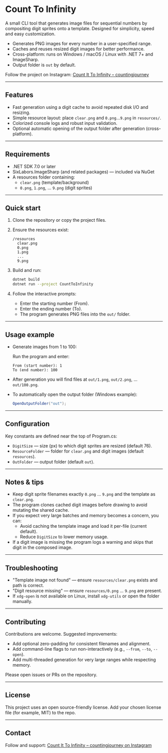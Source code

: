 # Count To Infinity

A small CLI tool that generates image files for sequential numbers by compositing digit sprites onto a template. Designed for simplicity, speed and easy customization.

- Generates PNG images for every number in a user-specified range.
- Caches and reuses resized digit images for better performance.
- Cross-platform: runs on Windows / macOS / Linux with .NET 7+ and ImageSharp.
- Output folder is `out` by default.

Follow the project on Instagram: [Count It To Infinity – countingjourney](https://www.instagram.com/countingjourney/)

---

## Features

- Fast generation using a digit cache to avoid repeated disk I/O and resizing.
- Simple resource layout: place `clear.png` and `0.png`…`9.png` in `resources/`.
- Colorized console logs and robust input validation.
- Optional automatic opening of the output folder after generation (cross-platform).

---

## Requirements

- .NET SDK 7.0 or later
- SixLabors.ImageSharp (and related packages) — included via NuGet
- A resources folder containing:
  - `clear.png` (template/background)
  - `0.png`, `1.png`, … `9.png` (digit sprites)

---

## Quick start

1. Clone the repository or copy the project files.
2. Ensure the resources exist:

   ```
   /resources
     clear.png
     0.png
     1.png
     ...
     9.png
   ```

3. Build and run:

   ```bash
   dotnet build
   dotnet run --project CountToInfinity
   ```

4. Follow the interactive prompts:
   - Enter the starting number (From).
   - Enter the ending number (To).
   - The program generates PNG files into the `out/` folder.

---

## Usage example

- Generate images from 1 to 100:

  Run the program and enter:

  ```
  From (start number): 1
  To (end number): 100
  ```

- After generation you will find files at `out/1.png`, `out/2.png`, … `out/100.png`.

- To automatically open the output folder (Windows example):

  ```csharp
  OpenOutputFolder("out");
  ```

---

## Configuration

Key constants are defined near the top of Program.cs:

- `DigitSize` — size (px) to which digit sprites are resized (default 76).
- `ResourceFolder` — folder for `clear.png` and digit images (default `resources`).
- `OutFolder` — output folder (default `out`).

---

## Notes & tips

- Keep digit sprite filenames exactly `0.png` … `9.png` and the template as `clear.png`.
- The program clones cached digit images before drawing to avoid mutating the shared cache.
- If you expect very large batches and memory becomes a concern, you can:
  - Avoid caching the template image and load it per-file (current default).
  - Reduce `DigitSize` to lower memory usage.
- If a digit image is missing the program logs a warning and skips that digit in the composed image.

---

## Troubleshooting

- "Template image not found" — ensure `resources/clear.png` exists and path is correct.
- "Digit resource missing" — ensure `resources/0.png` … `9.png` are present.
- If `xdg-open` is not available on Linux, install `xdg-utils` or open the folder manually.

---

## Contributing

Contributions are welcome. Suggested improvements:

- Add optional zero-padding for consistent filenames and alignment.
- Add command-line flags to run non-interactively (e.g., `--from`, `--to`, `--open`).
- Add multi-threaded generation for very large ranges while respecting memory.

Please open issues or PRs on the repository.

---

## License

This project uses an open source-friendly license. Add your chosen license file (for example, MIT) to the repo.

---

## Contact

Follow and support: [Count It To Infinity – countingjourney on Instagram](https://www.instagram.com/countingjourney/)
